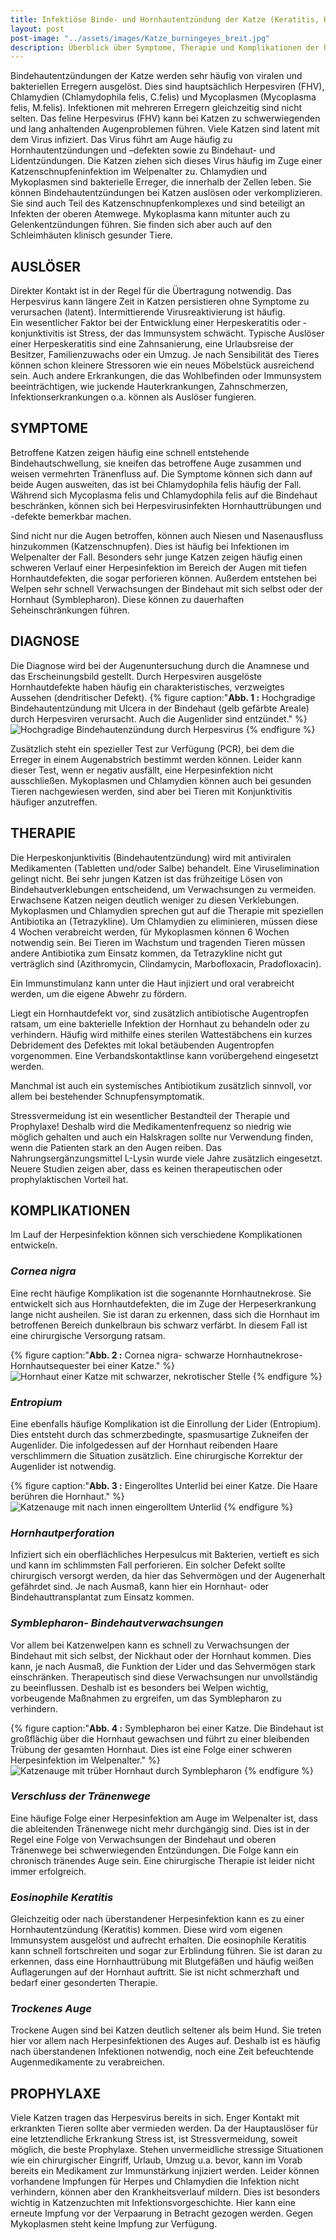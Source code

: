 ```yaml
---
title: Infektiöse Binde- und Hornhautentzündung der Katze (Keratitis, Konjunktivitis)
layout: post
post-image: "../assets/images/Katze_burningeyes_breit.jpg"
description: Überblick über Symptome, Therapie und Komplikationen der häufigsten Augenerkrankung.
---
```


Bindehautentzündungen der Katze werden sehr häufig von viralen und bakteriellen Erregern ausgelöst. Dies sind hauptsächlich Herpesviren (FHV), Chlamydien (Chlamydophila felis, C.felis) und Mycoplasmen (Mycoplasma felis, M.felis). Infektionen mit mehreren Erregern gleichzeitig sind nicht selten.
Das feline Herpesvirus (FHV) kann bei Katzen zu schwerwiegenden und lang anhaltenden Augenproblemen führen. Viele Katzen sind latent mit dem Virus infiziert. Das Virus führt am Auge häufig zu Hornhautentzündungen und –defekten sowie zu Bindehaut- und Lidentzündungen. Die Katzen ziehen sich dieses Virus häufig im Zuge einer Katzenschnupfeninfektion im Welpenalter zu.
Chlamydien und Mykoplasmen sind bakterielle Erreger, die innerhalb der Zellen leben. Sie können Bindehautentzündungen bei Katzen auslösen oder verkomplizieren. Sie sind auch Teil des Katzenschnupfenkomplexes und sind beteiligt an Infekten der oberen Atemwege. Mykoplasma kann mitunter auch zu Gelenkentzündungen führen. Sie finden sich aber auch auf den Schleimhäuten klinisch gesunder Tiere. 

<!--excerpt-->

## AUSLÖSER

Direkter Kontakt ist in der Regel für die Übertragung notwendig. Das Herpesvirus kann längere Zeit in Katzen persistieren ohne Symptome zu verursachen (latent). Intermittierende Virusreaktivierung ist häufig.  
Ein wesentlicher Faktor bei der Entwicklung einer Herpeskeratitis oder -konjunktivitis ist Stress, der das Immunsystem schwächt. Typische Auslöser einer Herpeskeratitis sind eine Zahnsanierung, eine Urlaubsreise der Besitzer, Familienzuwachs oder ein Umzug. Je nach Sensibilität des Tieres können schon kleinere Stressoren wie ein neues Möbelstück ausreichend sein. Auch andere Erkrankungen, die das Wohlbefinden oder Immunsystem beeinträchtigen, wie juckende Hauterkrankungen, Zahnschmerzen, Infektionserkrankungen o.a. können als Auslöser fungieren. 

## SYMPTOME

Betroffene Katzen zeigen häufig eine schnell entstehende Bindehautschwellung, sie kneifen das betroffene Auge zusammen und weisen vermehrten Tränenfluss auf. Die Symptome können sich dann auf beide Augen ausweiten, das ist bei Chlamydophila felis häufig der Fall. Während sich Mycoplasma felis und Chlamydophila felis auf die Bindehaut beschränken, können sich bei Herpesvirusinfekten Hornhauttrübungen und -defekte bemerkbar machen.

Sind nicht nur die Augen betroffen, können auch Niesen und Nasenausfluss hinzukommen (Katzenschnupfen). Dies ist häufig bei Infektionen im Welpenalter der Fall. Besonders sehr junge Katzen zeigen häufig einen schweren Verlauf einer Herpesinfektion im Bereich der Augen mit tiefen Hornhautdefekten, die sogar perforieren können. Außerdem entstehen bei Welpen sehr schnell Verwachsungen der Bindehaut mit sich selbst oder der Hornhaut (Symblepharon). Diese können zu dauerhaften Seheinschränkungen führen. 

## DIAGNOSE

Die Diagnose wird bei der Augenuntersuchung durch die Anamnese und das Erscheinungsbild gestellt. Durch Herpesviren ausgelöste Hornhautdefekte haben häufig ein charakteristisches, verzweigtes Aussehen (dendritischer Defekt). 
{% figure caption:"**Abb. 1 :** Hochgradige Bindehautentzündung mit Ulcera in der Bindehaut (gelb gefärbte Areale) durch Herpesviren verursacht. Auch die Augenlider sind entzündet." %}
![Hochgradige Bindehautenzündung durch Herpesvirus](../assets/images/FHV3.jpg)
{% endfigure %}

Zusätzlich steht ein spezieller Test zur Verfügung (PCR), bei dem die Erreger in einem Augenabstrich bestimmt werden können. Leider kann dieser Test, wenn er negativ ausfällt, eine Herpesinfektion nicht ausschließen. Mykoplasmen und Chlamydien können auch bei gesunden Tieren nachgewiesen werden, sind aber bei Tieren mit Konjunktivitis häufiger anzutreffen.

## THERAPIE

Die Herpeskonjunktivitis (Bindehautentzündung) wird mit antiviralen Medikamenten (Tabletten und/oder Salbe) behandelt. Eine Viruselimination gelingt nicht. Bei sehr jungen Katzen ist das frühzeitige Lösen von Bindehautverklebungen entscheidend, um Verwachsungen zu vermeiden. Erwachsene Katzen neigen deutlich weniger zu diesen Verklebungen. 
Mykoplasmen und Chlamydien sprechen gut auf die Therapie mit speziellen Antibiotika an (Tetrazykline). Um Chlamydien zu eliminieren, müssen diese 4 Wochen verabreicht werden, für Mykoplasmen können 6 Wochen notwendig sein. Bei Tieren im Wachstum und tragenden Tieren müssen andere Antibiotika zum Einsatz kommen, da Tetrazykline nicht gut verträglich sind (Azithromycin, Clindamycin, Marbofloxacin, Pradofloxacin). 

Ein Immunstimulanz kann unter die Haut injiziert und oral verabreicht werden, um die eigene Abwehr zu fördern. 

Liegt ein Hornhautdefekt vor, sind zusätzlich antibiotische Augentropfen ratsam, um eine bakterielle Infektion der Hornhaut zu behandeln oder zu verhindern. Häufig wird mithilfe eines sterilen Wattestäbchens ein kurzes Debridement des Defektes mit lokal betäubenden Augentropfen vorgenommen. Eine Verbandskontaktlinse kann vorübergehend eingesetzt werden. 

Manchmal ist auch ein systemisches Antibiotikum zusätzlich sinnvoll, vor allem bei bestehender Schnupfensymptomatik. 

Stressvermeidung ist ein wesentlicher Bestandteil der Therapie und Prophylaxe! Deshalb wird die Medikamentenfrequenz so niedrig wie möglich gehalten und auch ein Halskragen sollte nur Verwendung finden, wenn die Patienten stark an den Augen reiben. 
Das Nahrungsergänzungsmittel L-Lysin wurde viele Jahre zusätzlich eingesetzt. Neuere Studien zeigen aber, dass es keinen therapeutischen oder prophylaktischen Vorteil hat. 

## KOMPLIKATIONEN

Im Lauf der Herpesinfektion können sich verschiedene Komplikationen entwickeln. 

### _Cornea nigra_ 

Eine recht häufige Komplikation ist die sogenannte Hornhautnekrose. Sie entwickelt sich aus Hornhautdefekten, die im Zuge der Herpeserkrankung lange nicht ausheilen. Sie ist daran zu erkennen, dass sich die Hornhaut im betroffenen Bereich dunkelbraun bis schwarz verfärbt. In diesem Fall ist eine chirurgische Versorgung ratsam.

{% figure caption:"**Abb. 2 :** Cornea nigra- schwarze Hornhautnekrose- Hornhautsequester bei einer Katze." %}
![Hornhaut einer Katze mit schwarzer, nekrotischer Stelle](../assets/images/cornea_nigra4.jpg)
{% endfigure %}

### _Entropium_ 

Eine ebenfalls häufige Komplikation ist die Einrollung der Lider (Entropium). Dies entsteht durch das schmerzbedingte, spasmusartige Zukneifen der Augenlider. Die infolgedessen auf der Hornhaut reibenden Haare verschlimmern die Situation zusätzlich. Eine chirurgische Korrektur der Augenlider ist notwendig. 

{% figure caption:"**Abb. 3 :** Eingerolltes Unterlid bei einer Katze. Die Haare berühren die Hornhaut." %}
![Katzenauge mit nach innen eingerolltem Unterlid](../assets/images/entropium1.jpg)
{% endfigure %}

### _Hornhautperforation_ 

Infiziert sich ein oberflächliches Herpesulcus mit Bakterien, vertieft es sich und kann im schlimmsten Fall perforieren. Ein solcher Defekt sollte chirurgisch versorgt werden, da hier das Sehvermögen und der Augenerhalt gefährdet sind. Je nach Ausmaß, kann hier ein Hornhaut- oder Bindehauttransplantat zum Einsatz kommen. 

### _Symblepharon- Bindehautverwachsungen_ 

Vor allem bei Katzenwelpen kann es schnell zu Verwachsungen der Bindehaut mit sich selbst, der Nickhaut oder der Hornhaut kommen. Dies kann, je nach Ausmaß, die Funktion der Lider und das Sehvermögen stark einschränken. Therapeutisch sind diese Verwachsungen nur unvollständig zu beeinflussen. Deshalb ist es besonders bei Welpen wichtig, vorbeugende Maßnahmen zu ergreifen, um das Symblepharon zu verhindern. 

{% figure caption:"**Abb. 4 :** Symblepharon bei einer Katze. Die Bindehaut ist großflächig über die Hornhaut gewachsen und führt zu einer bleibenden Trübung der gesamten Hornhaut. Dies ist eine Folge einer schweren Herpesinfektion im Welpenalter." %}
![Katzenauge mit trüber Hornhaut durch Symblepharon](../assets/images/FHV2.jpg)
{% endfigure %}

### _Verschluss der Tränenwege_ 

Eine häufige Folge einer Herpesinfektion am Auge im Welpenalter ist, dass die ableitenden Tränenwege nicht mehr durchgängig sind. Dies ist in der Regel eine Folge von Verwachsungen der Bindehaut und oberen Tränenwege bei schwerwiegenden Entzündungen. Die Folge kann ein chronisch tränendes Auge sein. Eine chirurgische Therapie ist leider nicht immer erfolgreich. 

### _Eosinophile Keratitis_ 

Gleichzeitig oder nach überstandener Herpesinfektion kann es zu einer Hornhautentzündung (Keratitis) kommen. Diese wird vom eigenen Immunsystem ausgelöst und aufrecht erhalten. Die eosinophile Keratitis kann schnell fortschreiten und sogar zur Erblindung führen. Sie ist daran zu erkennen, dass eine Hornhauttrübung mit Blutgefäßen und häufig weißen Auflagerungen auf der Hornhaut auftritt. Sie ist nicht schmerzhaft und bedarf einer gesonderten Therapie. 

### _Trockenes Auge_ 

Trockene Augen sind bei Katzen deutlich seltener als beim Hund. Sie treten hier vor allem nach Herpesinfektionen des Auges auf. Deshalb ist es häufig nach überstandenen Infektionen notwendig, noch eine Zeit befeuchtende Augenmedikamente zu verabreichen. 

## PROPHYLAXE

Viele Katzen tragen das Herpesvirus bereits in sich. Enger Kontakt mit erkrankten Tieren sollte aber vermieden werden. Da der Hauptauslöser für eine letztendliche Erkrankung Stress ist, ist Stressvermeidung, soweit möglich, die beste Prophylaxe. Stehen unvermeidliche stressige Situationen wie ein chirurgischer Eingriff, Urlaub, Umzug u.a. bevor, kann im Vorab bereits ein Medikament zur Immunstärkung injiziert werden.
Leider können vorhandene Impfungen für Herpes und Chlamydien die Infektion nicht verhindern, können aber den Krankheitsverlauf mildern. Dies ist besonders wichtig in Katzenzuchten mit Infektionsvorgeschichte. Hier kann eine erneute Impfung vor der Verpaarung in Betracht gezogen werden. Gegen Mykoplasmen steht keine Impfung zur Verfügung. 